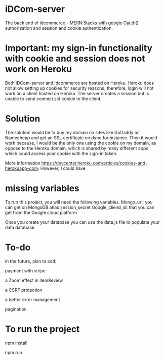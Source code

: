 # iDCom-server
The back end of idcommerce - MERN Stacks with google Oauth2 authorization and session and cookie authentication.

# Important: my sign-in functionality with cookie and session  does not work on Heroku 
Both iDCom-server and idcommerce are hosted on Heroku.
Heroku does not allow setting up cookies for security reasons; therefore,
login will not work on a client hosted on Heroku. The server creates a session
but is unable to send connect.sid cookie to the client.

# Solution
The solution would be to buy my domain on sites like GoDaddy or Namecheap
and get an SSL certificate on dyno for instance. Then it would work because, I would
be the only one using the cookie on my domain, as oppose to the Heroku domain, which is
shared by many different apps which could access your cookie with the sign-in token.

More information https://devcenter.heroku.com/articles/cookies-and-herokuapp-com.
However, I could have 


# missing variables
To run this project, you will need the following variables.
Mongo_uri: you can get on MongoDB atlas
session_secret
Google_cliend_id: that you can get from the Google cloud platform

Once you create your database you can use the data.js file to populate your data database.

# To-do
in the future, plan to add:

payment with stripe

a Zoom effect in itemReview

a CSRF protection

a better error management

pagination 

# To run the project

npm install

npm run 